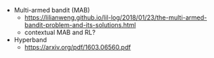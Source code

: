 * Multi-armed bandit (MAB)
  * https://lilianweng.github.io/lil-log/2018/01/23/the-multi-armed-bandit-problem-and-its-solutions.html
  * contextual MAB and RL?
* Hyperband
  * https://arxiv.org/pdf/1603.06560.pdf
